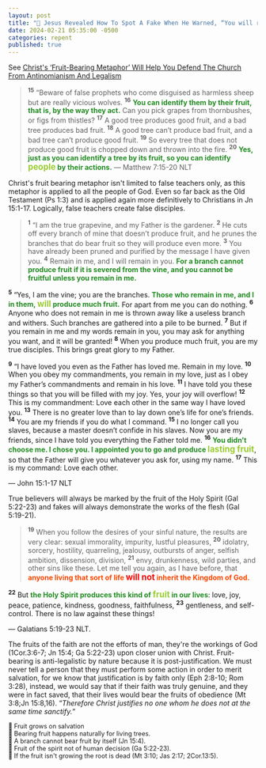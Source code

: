 ```yaml
---
layout: post
title: "🍎 Jesus Revealed How To Spot A Fake When He Warned, “You will recognize them by their fruits.”"
date: 2024-02-21 05:35:00 -0500
categories: repent
published: true
---
```


<!-- Jesus Revealed How We Can Spot a Fake. He Warned About False Teachers & Converts When He Said “You will recognize them by their fruits.” -->

See [Christ's ‘Fruit-Bearing Metaphor’ Will Help You Defend The Church From Antinomianism And Legalism](https://sevenshepherd.github.io/fruit-bearing/#oden)

> <sup style="font-weight:bold;">15</sup> “Beware of false prophets who come disguised as harmless sheep but are really vicious wolves. <sup style="font-weight:bold;">16</sup> <span style="font-weight:bold;color:ForestGreen;">You can identify them by their fruit, that is, by the way they act.</span> Can you pick grapes from thornbushes, or figs from thistles? <sup style="font-weight:bold;">17</sup> A good tree produces good fruit, and a bad tree produces bad fruit. <sup style="font-weight:bold;">18</sup> A good tree can’t produce bad fruit, and a bad tree can’t produce good fruit. <sup style="font-weight:bold;">19</sup> So every tree that does not produce good fruit is chopped down and thrown into the fire. <sup style="font-weight:bold;">20</sup> <span style="font-weight:bold;color:ForestGreen;">Yes, just as you can identify a tree by its fruit, so you can identify <span style="font-size:1.2em;color:YellowGreen;">people</span> by their actions.</span> &mdash; Matthew 7:15-20 NLT

Christ's fruit bearing metaphor isn't limited to false teachers only, as this metaphor is applied to all the people of God. Even so far back as the Old Testament (Ps 1:3) and is applied again more definitively to Christians in Jn 15:1-17. Logically, false teachers create false disciples.

> <sup style="font-weight:bold;">1</sup> “I am the true grapevine, and my Father is the gardener. <sup style="font-weight:bold;">2</sup> He cuts off every branch of mine that doesn’t produce fruit, and he prunes the branches that do bear fruit so they will produce even more. <sup style="font-weight:bold;">3</sup> You have already been pruned and purified by the message I have given you. <sup style="font-weight:bold;">4</sup> Remain in me, and I will remain in you. <span style="font-weight:bold;color:ForestGreen;">For a branch cannot produce fruit if it is severed from the vine, and you cannot be fruitful unless you remain in me.</span>
> 
<sup style="font-weight:bold;">5</sup> “Yes, I am the vine; you are the branches. <span style="font-weight:bold;color:ForestGreen;">Those who remain in me, and I in them, <span style="font-size:1.2em;color:YellowGreen;">will</span> produce much fruit.</span> For apart from me you can do nothing. <sup style="font-weight:bold;">6</sup> Anyone who does not remain in me is thrown away like a useless branch and withers. Such branches are gathered into a pile to be burned. <sup style="font-weight:bold;">7</sup> But if you remain in me and my words remain in you, you may ask for anything you want, and it will be granted! <sup style="font-weight:bold;">8</sup> When you produce much fruit, you are my true disciples. This brings great glory to my Father.
> 
<sup style="font-weight:bold;">9</sup> “I have loved you even as the Father has loved me. Remain in my love. <sup style="font-weight:bold;">10</sup> When you obey my commandments, you remain in my love, just as I obey my Father’s commandments and remain in his love. <sup style="font-weight:bold;">11</sup> I have told you these things so that you will be filled with my joy. Yes, your joy will overflow! <sup style="font-weight:bold;">12</sup> This is my commandment: Love each other in the same way I have loved you. <sup style="font-weight:bold;">13</sup> There is no greater love than to lay down one’s life for one’s friends. <sup style="font-weight:bold;">14</sup> You are my friends if you do what I command. <sup style="font-weight:bold;">15</sup> I no longer call you slaves, because a master doesn’t confide in his slaves. Now you are my friends, since I have told you everything the Father told me. <sup style="font-weight:bold;">16</sup> <span style="font-weight:bold;color:ForestGreen;">You didn’t choose me. I chose you. I appointed you to go and produce <span style="font-size:1.2em;color:YellowGreen;">lasting fruit</span></span>, so that the Father will give you whatever you ask for, using my name. <sup style="font-weight:bold;">17</sup> This is my command: Love each other.
>
&mdash; John 15:1-17 NLT

True believers will always be marked by the fruit of the Holy Spirit (Gal 5:22-23) and fakes will always demonstrate the works of the flesh (Gal 5:19-21).

> <sup style="font-weight:bold;">19</sup> When you follow the desires of your sinful nature, the results are very clear: sexual immorality, impurity, lustful pleasures, <sup style="font-weight:bold;">20</sup> idolatry, sorcery, hostility, quarreling, jealousy, outbursts of anger, selfish ambition, dissension, division, <sup style="font-weight:bold;">21</sup> envy, drunkenness, wild parties, and other sins like these. Let me tell you again, as I have before, that <span style="font-weight:bold;color:OrangeRed;">anyone living that sort of life <span style="font-size:1.2em;color:Red;">will not</span> inherit the Kingdom of God.</span>
>
<sup style="font-weight:bold;">22</sup> But <span style="font-weight:bold;color:ForestGreen;">the Holy Spirit produces this kind of <span style="font-size:1.2em;color:YellowGreen;">fruit</span> in our lives</span>: love, joy, peace, patience, kindness, goodness, faithfulness, <sup style="font-weight:bold;">23</sup> gentleness, and self-control. There is no law against these things!
>
&mdash; Galatians 5:19-23 NLT.

The fruits of the faith are not the efforts of man, they're the workings of God (1Cor.3:6-7; Jn 15:4; Ga 5:22-23) upon closer union with Christ. Fruit-bearing is anti-legalistic by nature because it is post-justification. We must never tell a person that they must perform some action in order to merit salvation, for we know that justification is by faith only (Eph 2:8-10; Rom 3:28), instead, we would say that if their faith was truly genuine, and they were in fact saved, that their lives would bear the fruits of obedience (Mt 3:8;Jn 15:8,16). &ldquo;*Therefore Christ justifies no one whom he does not at the same time sanctify.*&rdquo;

<span style="font-size:0.9em;">
🍎 Fruit grows on salvation<br>
🍎 Bearing fruit happens naturally for living trees.<br>
🍎 A branch cannot bear fruit by itself (Jn 15:4).<br>
🍎 Fruit of the spirit not of human decision (Ga 5:22-23).<br>
🍎 If the fruit isn't growing the root is dead (Mt 3:10; Jas 2:17; 2Cor.13:5).<br>
</span>

<script>
    var refTagger = {
        settings: {
            bibleVersion: 'ESV'
        }
    }; 

    (function(d, t) {
        var n=d.querySelector('[nonce]');
        refTagger.settings.nonce = n && (n.nonce||n.getAttribute('nonce'));
        var g = d.createElement(t), s = d.getElementsByTagName(t)[0];
        g.src = 'https://api.reftagger.com/v2/RefTagger.js';
        g.nonce = refTagger.settings.nonce;
        s.parentNode.insertBefore(g, s);
    }(document, 'script'));
</script>